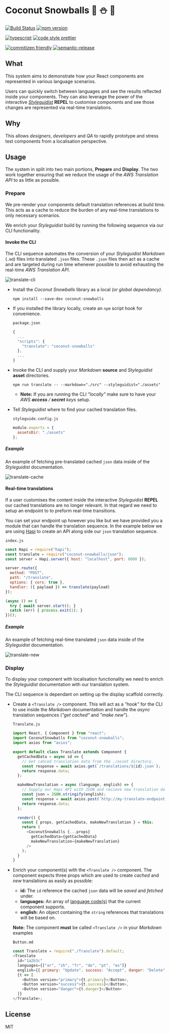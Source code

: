 # Coconut Snowballs :chestnut: :snowman: :8ball:

[![Build Status](https://travis-ci.org/devonChurch/coconut-snowballs.svg?branch=master)](https://travis-ci.org/devonChurch/coconut-snowballs) [![npm version](https://badge.fury.io/js/coconut-snowballs.svg)](https://badge.fury.io/js/coconut-snowballs)

[![typescript](https://user-images.githubusercontent.com/15273233/40872275-a61d4660-669f-11e8-8edf-860f1947759f.png)](https://www.typescriptlang.org/) [![code style prettier](https://img.shields.io/badge/code_style-prettier-FF69A4.svg)](https://prettier.io/)

[![commitizen friendly](https://img.shields.io/badge/commitizen-friendly-brightgreen.svg)](http://commitizen.github.io/cz-cli/) [![semantic-release](https://img.shields.io/badge/%20%20%F0%9F%93%A6%F0%9F%9A%80-semantic--release-e10079.svg)](https://github.com/semantic-release/semantic-release)

## What

This system aims to demonstrate how your React components are represented in various language scenarios.

Users can quickly switch between languages and see the results reflected inside your components. They can also leverage the power of the interactive [_Styleguidist_](https://react-styleguidist.js.org/) **REPEL** to customise components and see those changes are represented via real-time translations.

## Why

This allows _designers_, _developers_ and _QA_ to rapidly prototype and stress test components from a localisation perspective.

## Usage

The system in split into two main portions, **Prepare** and **Display**. The two work together ensuring that we reduce the usage of the _AWS Translation API_ to as little as possible.

### Prepare

We pre-render your components default translation references at build time. This acts as a cache to reduce the burden of any real-time translations to only necessary scenarios. 

We enrich your _Styleguidist_ build by running the following sequence via our CLI functionality.

#### Invoke the CLI

The CLI sequence automates the conversion of your _Styleguidist_ _Markdown_ (`.md`) files into translated `.json` files. These `.json` files then act as a cache and are targeted during run time whenever possible to avoid exhausting the real-time _AWS Translation API_.

![translate-cli](https://user-images.githubusercontent.com/15273233/43682128-cf315f28-98bd-11e8-88bc-fe27a2ce66b0.gif)

+ Install the _Coconut Snowballs_ library as a local _(or global dependancy)_.
  ```
  npm install --save-dev coconut-snowballs
  ```

+ If you installed the library locally, create an `npm` script hook for convenience.

  `package.json`
  ```js
  {
    ...
    "scripts": {
      "translate": "coconut-snowballs"
    },
    ...
  }
  ```

+ Invoke the CLI and supply your _Markdown_ **source** and _Styleguidist_ **asset** directories.
  ```
  npm run translate -- --markdown="./src" --styleguidist="./assets"
  ```

  + **Note:** If you are running the CLI _"locally"_ make sure to have your _AWS **access** / **secret** keys_ setup.

+ Tell _Styleguidist_ where to find your cached translation files.

  `styleguide.config.js`
  ```js
  module.exports = {
    assetsDir: "./assets"
  };
  ```

##### Example
An example of fetching pre-translated cached `json` data inside of the _Styleguidist_ documentation.

![translate-cache](https://user-images.githubusercontent.com/15273233/43682028-4c0d2094-98ba-11e8-90b8-a2946b4a1a69.gif)



#### Real-time translations

If a user customises the content inside the interactive _Styleguidist_ **REPEL** our cached translations are no longer relevant. In that regard we need to setup an endpoint to to preform real-time transitions.

You can set your endpoint up however you like but we have provided you a module that can handle the translation sequence. In the example below we are using [Hapi](https://hapijs.com/) to create an API along side our `json` translation sequence.

`index.js`
```js
const Hapi = require("hapi");
const translate = require("coconut-snowballs/json");
const server = Hapi.server({ host: "localhost", port: 8000 });

server.route({
  method: "POST",
  path: "/translate",
  options: { cors: true },
  handler: ({ payload }) => translate(payload)
});

(async () => {
  try { await server.start(); }
  catch (err) { process.exit(1); }
})();

```

##### Example
An example of fetching real-time translated `json` data inside of the _Styleguidist_ documentation.

![translate-new](https://user-images.githubusercontent.com/15273233/43682027-4be1bf9e-98ba-11e8-8f98-7f12718a32be.gif)



### Display

To display your component with localisation functionality we need to enrich the _Styleguidist_ documentation with our translation system.

The CLI sequence is dependant on setting up the display scaffold correctly.

+ Create a `<Translate />` component. This will act as a _"hook"_ for the CLI to use inside the _Markdown_ documentation and handle the _async_ translation sequences (_"get cached"_ and _"make new"_).

  `Translate.js`
  ```js
  import React, { Component } from "react";
  import CoconutSnowballs from "coconut-snowballs";
  import axios from "axios";
  
  export default class Translate extends Component {
    getCachedData = async id => {
      // Get cahced translation data from the ./asset directory.
      const response = await axios.get(`/translations/${id}.json`);
      return response.data;
    };
  
    makeNewTranslation = async (language, english) => {
      // Supply our Hapi API with JSON and recieve new translation data .
      const json = JSON.stringify(english);
      const response = await axios.post(`http://my-translate-endpoint/translate`, { language, json });
      return response.data;
    };
  
    render() {
      const { props, getCachedData, makeNewTranslation } = this;
      return (
        <CoconutSnowballs {...props}
          getCachedData={getCachedData}
          makeNewTranslation={makeNewTranslation}
        />
      );
    }
  }
  ```

+ Enrich your component(s) with the `<Translate />` component. The component expects three props which are used to create _cached_ and _new_ translations as easily as possible:
  + **id:** The `id` reference the cached `json` data will be _saved_ and _fetched_ under.
  + **languages:** An array of [language code(s)](https://docs.aws.amazon.com/translate/latest/dg/API_TranslateText.html) that the current component supports.
  + **english:** An object containing the `string` references that translations will be based on.

  **Note:** The component **must** be called `<Translate />` in your _Markdown_ examples

  `Button.md`

  ```js
  const Translate = require("./Translate").default;
  <Translate
    id="1a2b3c"
    languages={["ar", "zh", "fr", "de", "pt", "es"]}
    english={{ primary: "Update", success: "Accept", danger: "Delete" }}>
    {t => [
      <Button version="primary">{t.primary}</Button>,
      <Button version="success">{t.success}</Button>,
      <Button version="danger">{t.danger}</Button>
    ]}
  </Translate>;
  ```

## License

MIT
